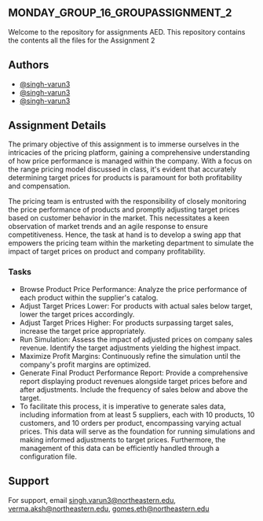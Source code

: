 ## MONDAY_GROUP_16_GROUPASSIGNMENT_2


Welcome to the repository for assignments AED. This repository contains the contents all the files for the Assignment 2
## Authors 

- [@singh-varun3](https://github.com/singh-varun3)
- [@singh-varun3](https://github.com/singh-varun3)
- [@singh-varun3](https://github.com/singh-varun3)


## Assignment Details
The primary objective of this assignment is to immerse ourselves in the intricacies of the pricing platform, gaining a comprehensive understanding of how price performance is managed within the company. With a focus on the range pricing model discussed in class, it's evident that accurately determining target prices for products is paramount for both profitability and compensation.

The pricing team is entrusted with the responsibility of closely monitoring the price performance of products and promptly adjusting target prices based on customer behavior in the market. This necessitates a keen observation of market trends and an agile response to ensure competitiveness. Hence, the task at hand is to develop a swing app that empowers the pricing team within the marketing department to simulate the impact of target prices on product and company profitability.

### Tasks

- Browse Product Price Performance: Analyze the price performance of each product within the supplier's catalog.
- Adjust Target Prices Lower: For products with actual sales below target, lower the target prices accordingly.
- Adjust Target Prices Higher: For products surpassing target sales, increase the target price appropriately.
- Run Simulation: Assess the impact of adjusted prices on company sales revenue. Identify the target adjustments yielding the highest impact.
- Maximize Profit Margins: Continuously refine the simulation until the company's profit margins are optimized.
- Generate Final Product Performance Report: Provide a comprehensive report displaying product revenues alongside target prices before and after adjustments. Include the frequency of sales below and above the target.
- To facilitate this process, it is imperative to generate sales data, including information from at least 5 suppliers, each with 10 products, 10 customers, and 10 orders per product, encompassing varying actual prices. This data will serve as the foundation for running simulations and making informed adjustments to target prices. Furthermore, the management of this data can be efficiently handled through a configuration file.

## Support

For support, email singh.varun3@northeastern.edu, verma.aksh@northeastern.edu, gomes.eth@northeastern.edu


